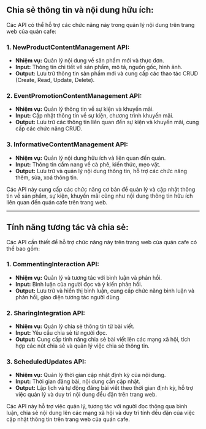 ## Chia sẻ thông tin và nội dung hữu ích:

Các API có thể hỗ trợ các chức năng này trong quản lý nội dung trên trang web của quán cafe:

### 1. NewProductContentManagement API:

- **Nhiệm vụ:** Quản lý nội dung về sản phẩm mới và thực đơn.
- **Input:** Thông tin chi tiết về sản phẩm, mô tả, nguồn gốc, hình ảnh.
- **Output:** Lưu trữ thông tin sản phẩm mới và cung cấp các thao tác CRUD (Create, Read, Update, Delete).

### 2. EventPromotionContentManagement API:

- **Nhiệm vụ:** Quản lý thông tin về sự kiện và khuyến mãi.
- **Input:** Cập nhật thông tin về sự kiện, chương trình khuyến mãi.
- **Output:** Lưu trữ các thông tin liên quan đến sự kiện và khuyến mãi, cung cấp các chức năng CRUD.

### 3. InformativeContentManagement API:

- **Nhiệm vụ:** Quản lý nội dung hữu ích và liên quan đến quán.
- **Input:** Thông tin cẩm nang về cà phê, kiến thức, mẹo vặt.
- **Output:** Lưu trữ và quản lý nội dung thông tin, hỗ trợ các chức năng thêm, sửa, xoá thông tin.

Các API này cung cấp các chức năng cơ bản để quản lý và cập nhật thông tin về sản phẩm, sự kiện, khuyến mãi cũng như nội dung thông tin hữu ích liên quan đến quán cafe trên trang web.

---

## Tính năng tương tác và chia sẻ:

Các API cần thiết để hỗ trợ chức năng này trên trang web của quán cafe có thể bao gồm:

### 1. CommentingInteraction API:

- **Nhiệm vụ:** Quản lý và tương tác với bình luận và phản hồi.
- **Input:** Bình luận của người đọc và ý kiến phản hồi.
- **Output:** Lưu trữ và hiển thị bình luận, cung cấp chức năng bình luận và phản hồi, giao diện tương tác người dùng.

### 2. SharingIntegration API:

- **Nhiệm vụ:** Quản lý chia sẻ thông tin từ bài viết.
- **Input:** Yêu cầu chia sẻ từ người đọc.
- **Output:** Cung cấp tính năng chia sẻ bài viết lên các mạng xã hội, tích hợp các nút chia sẻ và quản lý việc chia sẻ thông tin.

### 3. ScheduledUpdates API:

- **Nhiệm vụ:** Quản lý thời gian cập nhật định kỳ của nội dung.
- **Input:** Thời gian đăng bài, nội dung cần cập nhật.
- **Output:** Lập lịch và tự động đăng bài viết theo thời gian định kỳ, hỗ trợ việc quản lý và duy trì nội dung đều đặn trên trang web.

Các API này hỗ trợ việc quản lý, tương tác với người đọc thông qua bình luận, chia sẻ nội dung lên các mạng xã hội và duy trì tính đều đặn của việc cập nhật thông tin trên trang web của quán cafe.
